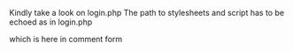 Kindly take a look on login.php
The path to stylesheets and script has to be echoed as in login.php

which is here in comment form 
<!--
 <link href="<?php echo base_url('assets/css/bootstrap.min.css'); ?>" rel="stylesheet">
    <link href="<?php echo base_url('assets/css/style.css'); ?>" rel="stylesheet">

 <script src="<?php echo base_url('assets/js/bootstrap.min.js'); ?>"></script>
-->
